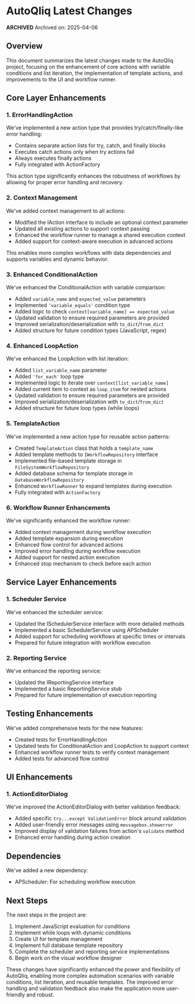 # AutoQliq Latest Changes

**********ARCHIVED**********
Archived on: 2025-04-06


## Overview

This document summarizes the latest changes made to the AutoQliq project, focusing on the enhancement of core actions with variable conditions and list iteration, the implementation of template actions, and improvements to the UI and workflow runner.

## Core Layer Enhancements

### 1. ErrorHandlingAction

We've implemented a new action type that provides try/catch/finally-like error handling:

- Contains separate action lists for try, catch, and finally blocks
- Executes catch actions only when try actions fail
- Always executes finally actions
- Fully integrated with ActionFactory

This action type significantly enhances the robustness of workflows by allowing for proper error handling and recovery.

### 2. Context Management

We've added context management to all actions:

- Modified the IAction interface to include an optional context parameter
- Updated all existing actions to support context passing
- Enhanced the workflow runner to manage a shared execution context
- Added support for context-aware execution in advanced actions

This enables more complex workflows with data dependencies and supports variables and dynamic behavior.

### 3. Enhanced ConditionalAction

We've enhanced the ConditionalAction with variable comparison:

- Added `variable_name` and `expected_value` parameters
- Implemented `'variable_equals'` condition type
- Added logic to check `context[variable_name] == expected_value`
- Updated validation to ensure required parameters are provided
- Improved serialization/deserialization with `to_dict`/`from_dict`
- Added structure for future condition types (JavaScript, regex)

### 4. Enhanced LoopAction

We've enhanced the LoopAction with list iteration:

- Added `list_variable_name` parameter
- Added `'for_each'` loop type
- Implemented logic to iterate over `context[list_variable_name]`
- Added current item to context as `loop_item` for nested actions
- Updated validation to ensure required parameters are provided
- Improved serialization/deserialization with `to_dict`/`from_dict`
- Added structure for future loop types (while loops)

### 5. TemplateAction

We've implemented a new action type for reusable action patterns:

- Created `TemplateAction` class that holds a `template_name`
- Added template methods to `IWorkflowRepository` interface
- Implemented file-based template storage in `FileSystemWorkflowRepository`
- Added database schema for template storage in `DatabaseWorkflowRepository`
- Enhanced `WorkflowRunner` to expand templates during execution
- Fully integrated with `ActionFactory`

### 6. Workflow Runner Enhancements

We've significantly enhanced the workflow runner:

- Added context management during workflow execution
- Added template expansion during execution
- Enhanced flow control for advanced actions
- Improved error handling during workflow execution
- Added support for nested action execution
- Enhanced stop mechanism to check before each action

## Service Layer Enhancements

### 1. Scheduler Service

We've enhanced the scheduler service:

- Updated the ISchedulerService interface with more detailed methods
- Implemented a basic SchedulerService using APScheduler
- Added support for scheduling workflows at specific times or intervals
- Prepared for future integration with workflow execution

### 2. Reporting Service

We've enhanced the reporting service:

- Updated the IReportingService interface
- Implemented a basic ReportingService stub
- Prepared for future implementation of execution reporting

## Testing Enhancements

We've added comprehensive tests for the new features:

- Created tests for ErrorHandlingAction
- Updated tests for ConditionalAction and LoopAction to support context
- Enhanced workflow runner tests to verify context management
- Added tests for advanced flow control

## UI Enhancements

### 1. ActionEditorDialog

We've improved the ActionEditorDialog with better validation feedback:

- Added specific `try...except ValidationError` block around validation
- Added user-friendly error messages using `messagebox.showerror`
- Improved display of validation failures from action's `validate` method
- Enhanced error handling during action creation

## Dependencies

We've added a new dependency:

- APScheduler: For scheduling workflow execution

## Next Steps

The next steps in the project are:

1. Implement JavaScript evaluation for conditions
2. Implement while loops with dynamic conditions
3. Create UI for template management
4. Implement full database template repository
5. Complete the scheduler and reporting service implementations
6. Begin work on the visual workflow designer

These changes have significantly enhanced the power and flexibility of AutoQliq, enabling more complex automation scenarios with variable conditions, list iteration, and reusable templates. The improved error handling and validation feedback also make the application more user-friendly and robust.
